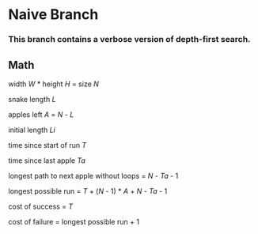 # Naive Branch
### This branch contains a verbose version of depth-first search.

## Math
width *W* * height *H* = size *N*

snake length *L*

apples left *A* = *N* - *L*

initial length *Li*

time since start of run *T*

time since last apple *Ta*

longest path to next apple without loops = *N* - *Ta* - 1

longest possible run = *T* + (*N* - 1) * *A* + *N* - *Ta* - 1

cost of success = *T*

cost of failure = longest possible run + 1